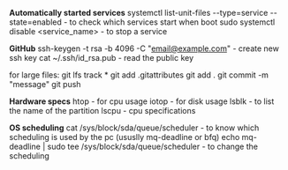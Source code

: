 **Automatically started services**
systemctl list-unit-files --type=service --state=enabled - to check which services start when boot
sudo systemctl disable <service_name> - to stop a service

**GitHub**
ssh-keygen -t rsa -b 4096 -C "email@example.com" - create new ssh key
cat ~/.ssh/id_rsa.pub - read the public key

for large files:
git lfs track *
git add .gitattributes
git add .
git commit -m "message"
git push

**Hardware specs**
htop - for cpu usage
iotop - for disk usage
lsblk - to list the name of the partition
lscpu - cpu specifications

**OS scheduling**
cat /sys/block/sda/queue/scheduler - to know which scheduling is used by the pc (ususlly mq-deadline or bfq)
echo mq-deadline | sudo tee /sys/block/sda/queue/scheduler - to change the scheduling



